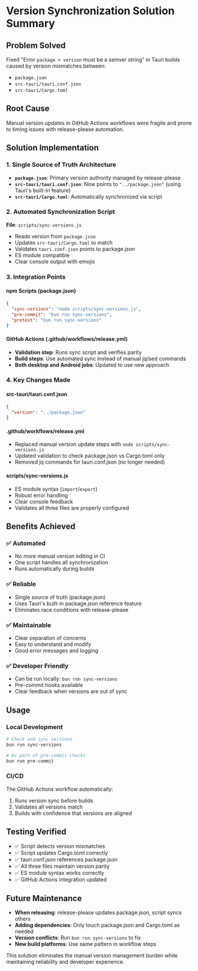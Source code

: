 # Version Synchronization Solution Summary

## Problem Solved

Fixed "Error `package > version` must be a semver string" in Tauri builds caused by version mismatches between:

- `package.json`
- `src-tauri/tauri.conf.json`
- `src-tauri/Cargo.toml`

## Root Cause

Manual version updates in GitHub Actions workflows were fragile and prone to timing issues with release-please automation.

## Solution Implementation

### 1. Single Source of Truth Architecture

- **`package.json`**: Primary version authority managed by release-please
- **`src-tauri/tauri.conf.json`**: Now points to `"../package.json"` (using Tauri's built-in feature)
- **`src-tauri/Cargo.toml`**: Automatically synchronized via script

### 2. Automated Synchronization Script

**File**: `scripts/sync-versions.js`

- Reads version from `package.json`
- Updates `src-tauri/Cargo.toml` to match
- Validates `tauri.conf.json` points to package.json
- ES module compatible
- Clear console output with emojis

### 3. Integration Points

#### npm Scripts (package.json)

```json
{
  "sync-versions": "node scripts/sync-versions.js",
  "pre-commit": "bun run sync-versions",
  "pretest": "bun run sync-versions"
}
```

#### GitHub Actions (.github/workflows/release.yml)

- **Validation step**: Runs sync script and verifies parity
- **Build steps**: Use automated sync instead of manual jq/sed commands
- **Both desktop and Android jobs**: Updated to use new approach

### 4. Key Changes Made

#### src-tauri/tauri.conf.json

```json
{
  "version": "../package.json"
}
```

#### .github/workflows/release.yml

- Replaced manual version update steps with `node scripts/sync-versions.js`
- Updated validation to check package.json vs Cargo.toml only
- Removed jq commands for tauri.conf.json (no longer needed)

#### scripts/sync-versions.js

- ES module syntax (`import`/`export`)
- Robust error handling
- Clear console feedback
- Validates all three files are properly configured

## Benefits Achieved

### ✅ Automated

- No more manual version editing in CI
- One script handles all synchronization
- Runs automatically during builds

### ✅ Reliable

- Single source of truth (package.json)
- Uses Tauri's built-in package.json reference feature
- Eliminates race conditions with release-please

### ✅ Maintainable

- Clear separation of concerns
- Easy to understand and modify
- Good error messages and logging

### ✅ Developer Friendly

- Can be run locally: `bun run sync-versions`
- Pre-commit hooks available
- Clear feedback when versions are out of sync

## Usage

### Local Development

```bash
# Check and sync versions
bun run sync-versions

# As part of pre-commit checks
bun run pre-commit
```

### CI/CD

The GitHub Actions workflow automatically:

1. Runs version sync before builds
2. Validates all versions match
3. Builds with confidence that versions are aligned

## Testing Verified

- ✅ Script detects version mismatches
- ✅ Script updates Cargo.toml correctly
- ✅ tauri.conf.json references package.json
- ✅ All three files maintain version parity
- ✅ ES module syntax works correctly
- ✅ GitHub Actions integration updated

## Future Maintenance

- **When releasing**: release-please updates package.json, script syncs others
- **Adding dependencies**: Only touch package.json and Cargo.toml as needed
- **Version conflicts**: Run `bun run sync-versions` to fix
- **New build platforms**: Use same pattern in workflow steps

This solution eliminates the manual version management burden while maintaining reliability and developer experience.
